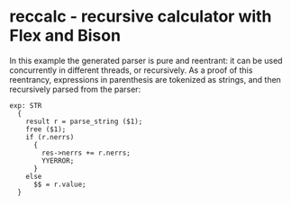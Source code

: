 # reccalc - recursive calculator with Flex and Bison

In this example the generated parser is pure and reentrant: it can be used
concurrently in different threads, or recursively.  As a proof of this
reentrancy, expressions in parenthesis are tokenized as strings, and then
recursively parsed from the parser:

```
exp: STR
  {
    result r = parse_string ($1);
    free ($1);
    if (r.nerrs)
      {
        res->nerrs += r.nerrs;
        YYERROR;
      }
    else
      $$ = r.value;
  }
```

<!---
Local Variables:
fill-column: 76
ispell-dictionary: "american"
End:

Copyright (C) 2018-2020 Free Software Foundation, Inc.

This file is part of Bison, the GNU Compiler Compiler.

This program is free software: you can redistribute it and/or modify
it under the terms of the GNU General Public License as published by
the Free Software Foundation, either version 3 of the License, or
(at your option) any later version.

This program is distributed in the hope that it will be useful,
but WITHOUT ANY WARRANTY; without even the implied warranty of
MERCHANTABILITY or FITNESS FOR A PARTICULAR PURPOSE.  See the
GNU General Public License for more details.

You should have received a copy of the GNU General Public License
along with this program.  If not, see <http://www.gnu.org/licenses/>.
--->
